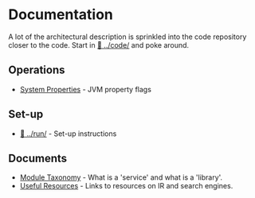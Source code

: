 # Documentation

A lot of the architectural description is sprinkled into the code repository closer to the code. 
Start in [📁 ../code/](../code/) and poke around.

## Operations

* [System Properties](system-properties.md) - JVM property flags

## Set-up

* [📁 ../run/](../run/) - Set-up instructions

## Documents

* [Module Taxonomy](module-taxonomy.md) - What is a 'service' and what is a 'library'.
* [Useful Resources](useful-resources.md) - Links to resources on IR and search engines.
